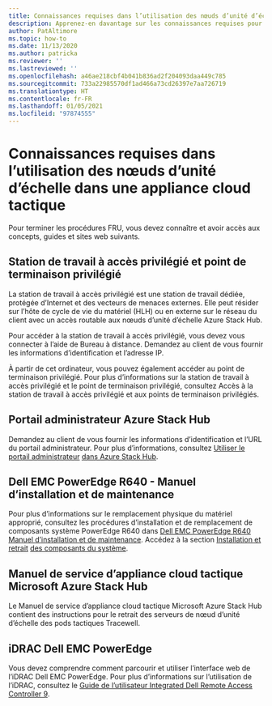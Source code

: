 ```yaml
---
title: Connaissances requises dans l’utilisation des nœuds d’unité d’échelle dans une appliance cloud tactique
description: Apprenez-en davantage sur les connaissances requises pour l’utilisation des nœuds d’unité d’échelle dans une appliance cloud tactique.
author: PatAltimore
ms.topic: how-to
ms.date: 11/13/2020
ms.author: patricka
ms.reviewer: ''
ms.lastreviewed: ''
ms.openlocfilehash: a46ae218cbf4b041b836ad2f204093daa449c785
ms.sourcegitcommit: 733a22985570df1ad466a73cd26397e7aa726719
ms.translationtype: HT
ms.contentlocale: fr-FR
ms.lasthandoff: 01/05/2021
ms.locfileid: "97874555"
---
```

# <a name="required-knowledge-for-working-with-scale-unit-nodes-in-a-tactical-cloud-appliance"></a>Connaissances requises dans l’utilisation des nœuds d’unité d’échelle dans une appliance cloud tactique

Pour terminer les procédures FRU, vous devez connaître et avoir accès aux concepts, guides et sites web suivants.

## <a name="privileged-access-workstation-and-the-privileged-endpoint"></a>Station de travail à accès privilégié et point de terminaison privilégié

La station de travail à accès privilégié est une station de travail dédiée, protégée d’Internet et des vecteurs de menaces externes. Elle peut résider sur l’hôte de cycle de vie du matériel (HLH) ou en externe sur le réseau du client avec un accès routable aux nœuds d’unité d’échelle Azure Stack Hub.

Pour accéder à la station de travail à accès privilégié, vous devez vous connecter à l’aide de Bureau à distance. Demandez au client de vous fournir les informations d’identification et l’adresse IP.

À partir de cet ordinateur, vous pouvez également accéder au point de terminaison privilégié.
Pour plus d’informations sur la station de travail à accès privilégié et le point de terminaison privilégié, consultez Accès à la station de travail à accès privilégié et aux points de terminaison privilégiés.

## <a name="azure-stack-hub-administrator-portal"></a>Portail administrateur Azure Stack Hub

Demandez au client de vous fournir les informations d’identification et l’URL du portail administrateur.
Pour plus d’informations, consultez [Utiliser le portail administrateur](https://docs.microsoft.com/azure-stack/operator/azure-stack-manage-portals)
[dans Azure Stack Hub](https://docs.microsoft.com/azure-stack/operator/azure-stack-manage-portals).

## <a name="dell-emc-poweredge-r640-installation-and-service-manual"></a>Dell EMC PowerEdge R640 - Manuel d’installation et de maintenance

Pour plus d’informations sur le remplacement physique du matériel approprié, consultez les procédures d’installation et de remplacement de composants système PowerEdge R640 dans [Dell EMC PowerEdge R640 Manuel d’installation et de maintenance](https://www.dell.com/support/manuals/us/en/04/poweredge-r640/per640_ism_pub/dell-emc-poweredge-r640-overview?guid=guid-f39be9ba-158c-45e3-b8b1-f07bb750d6d4).
Accédez à la section [Installation et retrait](https://www.dell.com/support/manuals/us/en/04/poweredge-r640/per640_ism_pub/installing-and-removing-system-components?guid=guid-5a5943c4-fe26-4faa-a10c-2afa4c1993ff&lang=en-us)
[des composants du système](https://www.dell.com/support/manuals/us/en/04/poweredge-r640/per640_ism_pub/installing-and-removing-system-components?guid=guid-5a5943c4-fe26-4faa-a10c-2afa4c1993ff&lang=en-us).

## <a name="microsoft-azure-stack-hub-tactical-cloud-appliance-service-manual"></a>Manuel de service d’appliance cloud tactique Microsoft Azure Stack Hub

Le Manuel de service d’appliance cloud tactique Microsoft Azure Stack Hub contient des instructions pour le retrait des serveurs de nœud d’unité d’échelle des pods tactiques Tracewell.

## <a name="dell-emc-poweredge-idrac"></a>iDRAC Dell EMC PowerEdge

Vous devez comprendre comment parcourir et utiliser l’interface web de l’iDRAC Dell EMC PowerEdge. Pour plus d’informations sur l’utilisation de l’iDRAC, consultez le [Guide de l’utilisateur Integrated Dell Remote Access Controller 9](https://www.dell.com/support/manuals/us/en/04/poweredge-r840/idrac9_4.00.00.00_ug_new/overview-of-idrac?guid=guid-a03c2558-4f39-40c8-88b8-38835d0e9003).

